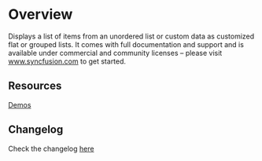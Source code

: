 # Overview

Displays a list of items from an unordered list or custom data as customized flat or grouped lists. It comes with full documentation and support and is available under commercial and community licenses – please visit www.syncfusion.com to get started.

## Resources
[Demos](http://ej2.syncfusion.com/demos/#/listview/default.html)  

## Changelog

Check the changelog [here](https://github.com/syncfusion/ej2-lists/blob/master/CHANGELOG.md)